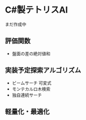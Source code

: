 # C#製テトリスAI  
まだ作成中
## 評価関数
- 盤面の差の絶対値和
## 実装予定探索アルゴリズム
- ビームサーチ 可変式
- モンテカルロ木検索
- 独自連続サーチ

## 軽量化・最適化
